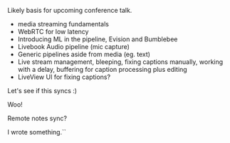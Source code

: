 Likely basis for upcoming conference talk.

- media streaming fundamentals
- WebRTC for low latency
- Introducing ML in the pipeline, Evision and Bumblebee
- Livebook Audio pipeline (mic capture)
- Generic pipelines aside from media (eg. text)
- Live stream management, bleeping, fixing captions manually, working with a delay, buffering for caption processing plus editing
- LiveView UI for fixing captions?


Let's see if this syncs :)

Woo!

Remote notes sync?

I wrote something.``